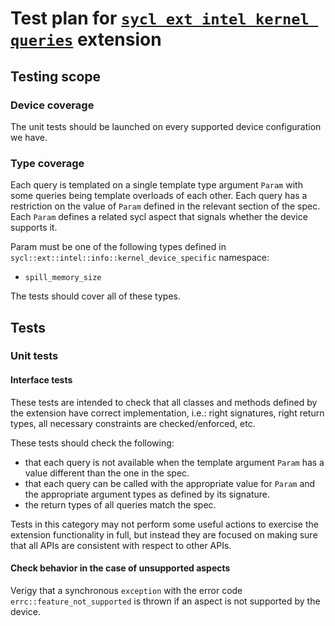 # Test plan for [`sycl ext intel kernel queries`][spec-link] extension

## Testing scope

### Device coverage

The unit tests should be launched on every supported device configuration we 
have.

### Type coverage

Each query is templated on a single template type argument `Param`
with some queries being template overloads of each other.
Each query has a restriction on the value of `Param` defined
in the relevant section of the spec.
Each `Param` defines a related sycl aspect that signals whether the device
supports it.

Param must be one of the following types defined in 
`sycl::ext::intel::info::kernel_device_specific` namespace:
- `spill_memory_size`

The tests should cover all of these types.

## Tests

### Unit tests

#### Interface tests

These tests are intended to check that all classes and methods defined by the
extension have correct implementation, i.e.: right signatures, right return
types, all necessary constraints are checked/enforced, etc.

These tests should check the following:

- that each query is not available when the template argument `Param` has
  a value different than the one in the spec.
- that each query can be called with the appropriate value for `Param` and the
  appropriate argument types as defined by its signature.
- the return types of all queries match the spec.

Tests in this category may not perform some useful actions to exercise the
extension functionality in full, but instead they are focused on making sure
that all APIs are consistent with respect to other APIs.

#### Check behavior in the case of unsupported aspects

Verigy that a synchronous `exception` with the error code
`errc::feature_not_supported` is thrown if an aspect is not supported by the
device.

[spec-link]: https://github.com/intel/llvm/blob/sycl/sycl/doc/extensions/supported/sycl_ext_intel_kernel_queries.asciidoc 
